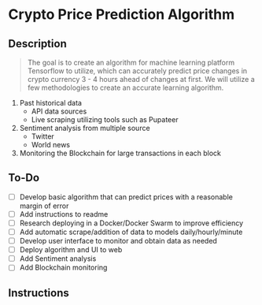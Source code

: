 # Crypto Price Prediction Algorithm

## Description
> The goal is to create an algorithm for machine learning platform Tensorflow to utilize, which can accurately predict price changes in crypto currency 3 - 4 hours ahead of changes at first. We will utilize a few methodologies to create an accurate learning algorithm.
  1. Past historical data
      * API data sources
      * Live scraping utilizing tools such as Pupateer
  1. Sentiment analysis from multiple source
      * Twitter
      * World news
  1. Monitoring the Blockchain for large transactions in each block


## To-Do
- [ ] Develop basic algorithm that can predict prices with a reasonable margin of error
- [ ] Add instructions to readme
- [ ] Research deploying in a Docker/Docker Swarm to improve efficiency
- [ ] Add automatic scrape/addition of data to models daily/hourly/minute
- [ ] Develop user interface to monitor and obtain data as needed
- [ ] Deploy algorithm and UI to web
- [ ] Add Sentiment analysis
- [ ] Add Blockchain monitoring

## Instructions

